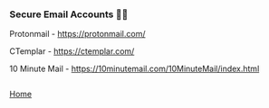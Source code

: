 ### Secure Email Accounts 📧🔐

Protonmail - https://protonmail.com/

CTemplar - https://ctemplar.com/

10 Minute Mail - https://10minutemail.com/10MinuteMail/index.html

```

```
[Home](https://github.com/WilliamThomas-sec/Opensource-tools/) 
